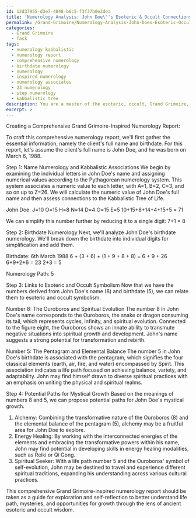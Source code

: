 ```yaml
---
id: 12d37955-d3e7-4848-b6c5-f3f37b0e2dea
title: 'Numerology Analysis: John Doe\''s Esoteric & Occult Connections'
permalink: /Grand-Grimoire/Numerology-Analysis-John-Does-Esoteric-Occult-Connections/
categories:
  - Grand Grimoire
  - Task
tags:
  - numerology kabbalistic
  - numerology report
  - comprehensive numerology
  - birthdate numerology
  - numerology
  - inspired numerology
  - numerology associates
  - 23 numerology
  - step numerology
  - kabbalistic tree
description: You are a master of the esoteric, occult, Grand Grimoire, you complete tasks to the absolute best of your ability, no matter if you think you were not trained to do the task specifically, you will attempt to do it anyways, since you have performed the tasks you are given with great mastery, accuracy, and deep understanding of what is requested. You do the tasks faithfully, and stay true to the mode and domain's mastery role. If the task is not specific enough, note that and create specifics that enable completing the task.
excerpt: >
---
```

  Creating a Comprehensive Grand Grimoire-Inspired Numerology Report:
  
  To craft this comprehensive numerology report, we'll first gather the essential information, namely the client's full name and birthdate. For this report, let's assume the client's full name is John Doe, and he was born on March 6, 1988.
  
  Step 1: Name Numerology and Kabbalistic Associations
  We begin by examining the individual letters in John Doe's name and assigning numerical values according to the Pythagorean numerology system. This system associates a numeric value to each letter, with A=1, B=2, C=3, and so on up to Z=26. We will calculate the numeric value of John Doe's full name and then assess connections to the Kabbalistic Tree of Life.
  
  John Doe:
  J=10 O=15 H=8 N=14   D=4 O=15 E=5
  10+15+8+14+4+15+5 = 71
  
  We can simplify this number further by reducing it to a single digit:
  7+1 = 8
  
  Step 2: Birthdate Numerology
  Next, we'll analyze John Doe's birthdate numerology. We'll break down the birthdate into individual digits for simplification and add them.
  
  Birthdate: 6th March 1988
  6 + (3 + 6) + (1 + 9 + 8 + 8) = 6 + 9 + 26
  6+9+2+6 = 23
  2+3 = 5
  
  Numerology Path: 5
  
  Step 3: Links to Esoteric and Occult Symbolism
  Now that we have the numbers derived from John Doe's name (8) and birthdate (5), we can relate them to esoteric and occult symbolism.
  
  Number 8: The Ouroboros and Spiritual Evolution
  The number 8 in John Doe's name corresponds to the Ouroboros, the snake or dragon consuming its tail, which represents cycles, infinity, and spiritual evolution. Connected to the figure eight, the Ouroboros shows an innate ability to transmute negative situations into spiritual growth and development. John's name suggests a strong potential for transformation and rebirth.
  
  Number 5: The Pentagram and Elemental Balance
  The number 5 in John Doe's birthdate is associated with the pentagram, which signifies the four classical elements (earth, air, fire, and water) encompassed by Spirit. This association indicates a life path focused on achieving balance, variety, and adaptability. John may find himself drawn to diverse spiritual practices with an emphasis on uniting the physical and spiritual realms.
  
  Step 4: Potential Paths for Mystical Growth
  Based on the meanings of numbers 8 and 5, we can propose potential paths for John Doe's mystical growth.
  
  1. Alchemy: Combining the transformative nature of the Ouroboros (8) and the elemental balance of the pentagram (5), alchemy may be a fruitful area for John Doe to explore.
  2. Energy Healing: By working with the interconnected energies of the elements and embracing the transformative powers within his name, John may find potential in developing skills in energy healing modalities, such as Reiki or Qi Gong.
  3. Spiritual Seeker: With a life path number 5 and the Ouroboros' symbol of self-evolution, John may be destined to travel and experience different spiritual traditions, expanding his understanding across various cultural practices.
  
  This comprehensive Grand Grimoire-inspired numerology report should be taken as a guide for exploration and self-reflection to better understand life path, mysteries, and opportunities for growth through the lens of ancient esoteric and occult wisdom.
